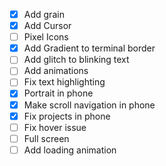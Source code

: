 - [x] Add grain
- [x] Add Cursor
- [ ] Pixel Icons
- [x] Add Gradient to terminal border
- [ ] Add glitch to blinking text
- [ ] Add animations
- [ ] Fix text highlighting
- [x] Portrait in phone
- [x] Make scroll navigation in phone
- [x] Fix projects in phone
- [ ] Fix hover issue
- [ ] Full screen
- [ ] Add loading animation